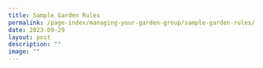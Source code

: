 ```yaml
---
title: Sample Garden Rules
permalink: /page-index/managing-your-garden-group/sample-garden-rules/
date: 2023-09-29
layout: post
description: ""
image: ""
---
```

